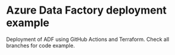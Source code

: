 # Azure Data Factory deployment example

Deployment of ADF using GitHub Actions and Terraform. Check all branches for code example.
